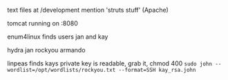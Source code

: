 text files at /development mention 'struts stuff' (Apache)

tomcat running on :8080

enum4linux finds users jan and kay

hydra jan rockyou armando

linpeas finds kays private key is readable, grab it, chmod 400
```sudo john --wordlist=/opt/wordlists/rockyou.txt --format=SSH kay_rsa.john```